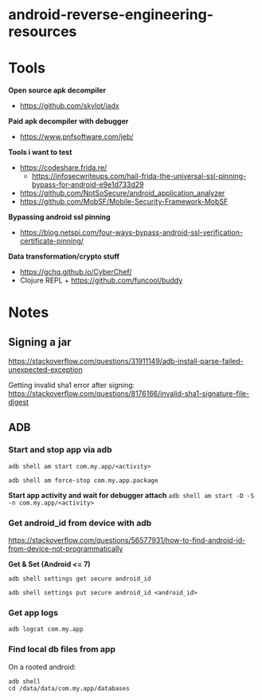 # android-reverse-engineering-resources

# Tools

**Open source apk decompiler**
- https://github.com/skylot/jadx

**Paid apk decompiler with debugger**
- https://www.pnfsoftware.com/jeb/

**Tools i want to test**
- https://codeshare.frida.re/
  - https://infosecwriteups.com/hail-frida-the-universal-ssl-pinning-bypass-for-android-e9e1d733d29 
- https://github.com/NotSoSecure/android_application_analyzer
- https://github.com/MobSF/Mobile-Security-Framework-MobSF

**Bypassing android ssl pinning**
- https://blog.netspi.com/four-ways-bypass-android-ssl-verification-certificate-pinning/

**Data transformation/crypto stuff**
- https://gchq.github.io/CyberChef/
- Clojure REPL + https://github.com/funcool/buddy

# Notes
## Signing a jar
https://stackoverflow.com/questions/31911149/adb-install-parse-failed-unexpected-exception

Getting invalid sha1 error after signing:
https://stackoverflow.com/questions/8176166/invalid-sha1-signature-file-digest

## ADB

### Start and stop app via adb
`adb shell am start com.my.app/<activity>`

`adb shell am force-stop com.my.app.package`

**Start app activity and wait for debugger attach**
`adb shell am start -D -S -n com.my.app/<activity>`

### Get android_id from device with adb 
https://stackoverflow.com/questions/56577931/how-to-find-android-id-from-device-not-programmatically

**Get & Set (Android <= 7)**

`adb shell settings get secure android_id`

`adb shell settings put secure android_id <android_id>`

### Get app logs
`adb logcat com.my.app`

### Find local db files from app
On a rooted android:
```shell
adb shell
cd /data/data/com.my.app/databases
```
